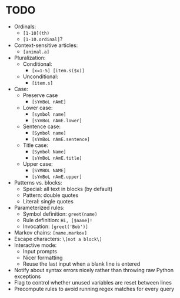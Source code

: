 # TODO

- Ordinals:
	- `[1-10](th)`
	- `[1-10.ordinal]`?
- Context-sensitive articles:
	- `[animal.a]`
- Pluralization:
	- Conditional:
		- `[x=1-5] [item.s($x)]`
	- Unconditional:
		- `[item.s]`
- Case:
	- Preserve case
		- `[sYmBoL nAmE]`
	- Lower case:
		- `[symbol name]`
		- `[sYmBoL nAmE.lower]`
	- Sentence case:
		- `[Symbol name]`
		- `[sYmBoL nAmE.sentence]`
	- Title case:
		- `[Symbol Name]`
		- `[sYmBoL nAmE.title]`
	- Upper case:
		- `[SYMBOL NAME]`
		- `[sYmBoL nAmE.upper]`
- Patterns vs. blocks:
	- Special: all text in blocks (by default)
	- Pattern: double quotes
	- Literal: single quotes
- Parameterized rules:
	- Symbol definition: `greet(name)`
	- Rule definition: `Hi, [$name]!`
	- Invocation: `[greet('Bob')]`
- Markov chains: `[name.markov]`
- Escape characters: `\[not a block\]`
- Interactive mode:
	- Input prompts
	- Nicer formatting
	- Reuse the last input when a blank line is entered
- Notify about syntax errors nicely rather than throwing raw Python exceptions
- Flag to control whether unused variables are reset between lines
- Precompute rules to avoid running regex matches for every query
